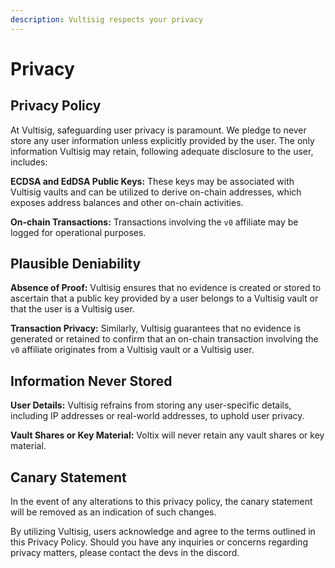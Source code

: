 ```yaml
---
description: Vultisig respects your privacy
---
```


# Privacy

## Privacy Policy

At Vultisig, safeguarding user privacy is paramount. We pledge to never store any user information unless explicitly provided by the user. The only information Vultisig may retain, following adequate disclosure to the user, includes:

**ECDSA and EdDSA Public Keys:** These keys may be associated with Vultisig vaults and can be utilized to derive on-chain addresses, which exposes address balances and other on-chain activities.

**On-chain Transactions:** Transactions involving the `v0` affiliate may be logged for operational purposes.

## Plausible Deniability

**Absence of Proof:** Vultisig ensures that no evidence is created or stored to ascertain that a public key provided by a user belongs to a Vultisig vault or that the user is a Vultisig user.

**Transaction Privacy:** Similarly, Vultisig guarantees that no evidence is generated or retained to confirm that an on-chain transaction involving the `v0` affiliate originates from a Vultisig vault or a Vultisig user.

## Information Never Stored

**User Details:** Vultisig refrains from storing any user-specific details, including IP addresses or real-world addresses, to uphold user privacy.

**Vault Shares or Key Material:** Voltix will never retain any vault shares or key material.

## Canary Statement

In the event of any alterations to this privacy policy, the canary statement will be removed as an indication of such changes.

By utilizing Vultisig, users acknowledge and agree to the terms outlined in this Privacy Policy. Should you have any inquiries or concerns regarding privacy matters, please contact the devs in the discord.
